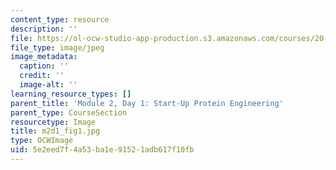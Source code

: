 ```yaml
---
content_type: resource
description: ''
file: https://ol-ocw-studio-app-production.s3.amazonaws.com/courses/20-109-laboratory-fundamentals-in-biological-engineering-spring-2010/5e2eed7f4a53ba1e91521adb617f10fb_m2d1_fig1.jpg
file_type: image/jpeg
image_metadata:
  caption: ''
  credit: ''
  image-alt: ''
learning_resource_types: []
parent_title: 'Module 2, Day 1: Start-Up Protein Engineering'
parent_type: CourseSection
resourcetype: Image
title: m2d1_fig1.jpg
type: OCWImage
uid: 5e2eed7f-4a53-ba1e-9152-1adb617f10fb
---
```

